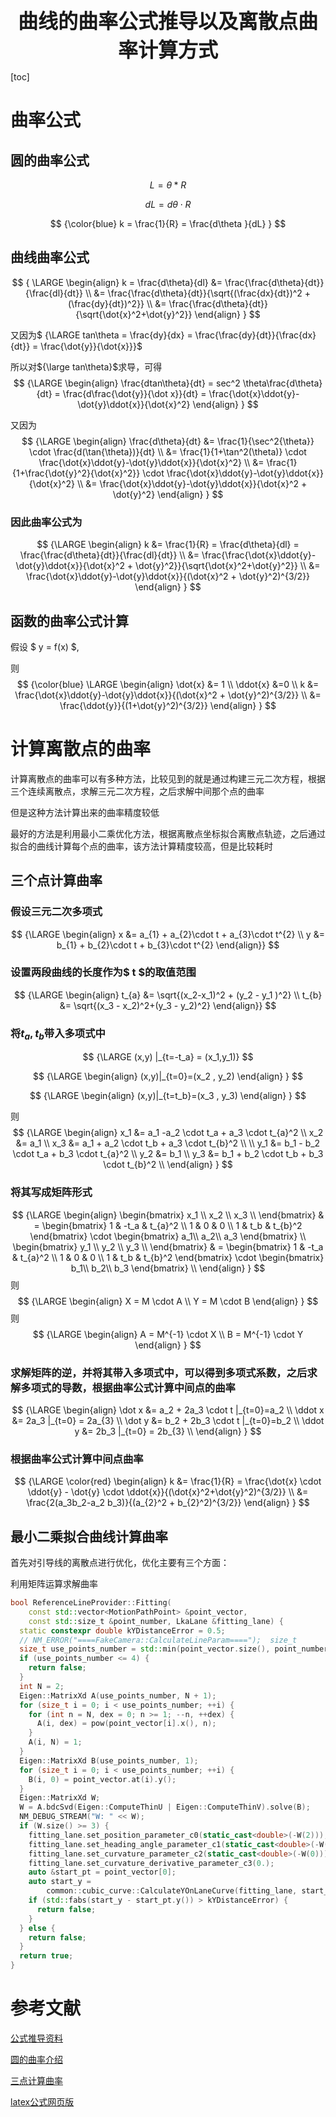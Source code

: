 <center><span style="font-size:2rem;font-weight:bold;">曲线的曲率公式推导以及离散点曲率计算方式</span></center>

<div style="page-break-after: always;"></div>

[toc]

<div style="page-break-after: always;"></div>

# 曲率公式

## 圆的曲率公式

$$
L = \theta * R
$$

$$
dL = d\theta \cdot R
$$

$$
{\color{blue} k = \frac{1}{R} = \frac{d\theta }{dL} }
$$

## 曲线曲率公式

$$
{
\LARGE
\begin{align}
k = \frac{d\theta}{dl} 
  &= \frac{\frac{d\theta}{dt}}{\frac{dl}{dt}} \\
  &= \frac{\frac{d\theta}{dt}}{\sqrt{(\frac{dx}{dt})^2 + (\frac{dy}{dt})^2}} \\
  &= \frac{\frac{d\theta}{dt}}{\sqrt{\dot{x}^2+\dot{y}^2}}
\end{align}
}
$$

又因为$ {\LARGE tan\theta = \frac{dy}{dx} = \frac{\frac{dy}{dt}}{\frac{dx}{dt}} = \frac{\dot{y}}{\dot{x}}}$

所以对${\large tan\theta}$求导，可得
$$
{\LARGE
\begin{align}
\frac{dtan\theta}{dt} = sec^2 \theta\frac{d\theta}{dt} = \frac{d\frac{\dot{y}}{\dot x}}{dt} = \frac{\dot{x}\ddot{y}-\dot{y}\ddot{x}}{\dot{x}^2}
\end{align}
}
$$

又因为
$$
{\LARGE
\begin{align}
\frac{d\theta}{dt} &= \frac{1}{\sec^2{\theta}} \cdot \frac{d(\tan{\theta})}{dt} \\
                   &= \frac{1}{1+\tan^2(\theta)} \cdot \frac{\dot{x}\ddot{y}-\dot{y}\ddot{x}}{\dot{x}^2} \\
                   &= \frac{1}{1+\frac{\dot{y}^2}{\dot{x}^2}} \cdot \frac{\dot{x}\ddot{y}-\dot{y}\ddot{x}}{\dot{x}^2} \\
                   &= \frac{\dot{x}\ddot{y}-\dot{y}\ddot{x}}{\dot{x}^2 + \dot{y}^2}
\end{align}
}
$$


###  因此曲率公式为

$$
{\LARGE
\begin{align}
k &= \frac{1}{R} = \frac{d\theta}{dl} = \frac{\frac{d\theta}{dt}}{\frac{dl}{dt}} \\
  &= \frac{\frac{\dot{x}\ddot{y}-\dot{y}\ddot{x}}{\dot{x}^2 + \dot{y}^2}}{\sqrt{\dot{x}^2+\dot{y}^2}} \\
  &= \frac{\dot{x}\ddot{y}-\dot{y}\ddot{x}}{(\dot{x}^2 + \dot{y}^2)^{3/2}}
\end{align}
}
$$

## 函数的曲率公式计算

假设 $ y = f(x) $,

则
$$
{\color{blue}
 \LARGE
 \begin{align}
 \dot{x} &= 1 \\
 \ddot{x} &=0 \\
 k &=  \frac{\dot{x}\ddot{y}-\dot{y}\ddot{x}}{(\dot{x}^2 + \dot{y}^2)^{3/2}} \\
   &= \frac{\ddot{y}}{(1+\dot{y}^2)^{3/2}}
 \end{align}
 }
$$

# 计算离散点的曲率

计算离散点的曲率可以有多种方法，比较见到的就是通过构建三元二次方程，根据三个连续离散点，求解三元二次方程，之后求解中间那个点的曲率

但是这种方法计算出来的曲率精度较低

最好的方法是利用最小二乘优化方法，根据离散点坐标拟合离散点轨迹，之后通过拟合的曲线计算每个点的曲率，该方法计算精度较高，但是比较耗时

## 三个点计算曲率

### 假设三元二次多项式

$$
{\LARGE
\begin{align}
x &= a_{1} + a_{2}\cdot t + a_{3}\cdot t^{2} \\
y &= b_{1} + b_{2}\cdot t + b_{3}\cdot t^{2}
\end{align}}
$$

### 设置两段曲线的长度作为$ t $的取值范围

$$
{\LARGE \begin{align}
t_{a} &= \sqrt{(x_2-x_1)^2 + (y_2 - y_1 )^2} \\
t_{b} &= \sqrt{(x_3 - x_2)^2+(y_3 - y_2)^2}
\end{align}}
$$

### 将$t_a ,t_b$带入多项式中

$$
{\LARGE (x,y) |_{t=-t_a} = (x_1,y_1)}
$$

$$
{\LARGE
\begin{align}
(x,y)|_{t=0}=(x_2 , y_2)
\end{align}
}
$$

$$
{\LARGE
\begin{align}
(x,y)|_{t=t_b}=(x_3 , y_3)
\end{align}
}
$$

则
$$
{\LARGE
\begin{align}
x_1 &= a_1 -a_2 \cdot t_a + a_3 \cdot t_{a}^2 \\
x_2 &= a_1 \\
x_3 &= a_1 + a_2 \cdot t_b + a_3 \cdot t_{b}^2 \\
\\
y_1 &= b_1 - b_2 \cdot t_a + b_3 \cdot t_{a}^2 \\
y_2 &= b_1 \\
y_3 &= b_1 + b_2 \cdot t_b + b_3 \cdot t_{b}^2 \\
\end{align}
}
$$

### 将其写成矩阵形式

$$
{\LARGE
\begin{align}
\begin{bmatrix}
 x_1 \\
 x_2 \\
 x_3 \\
\end{bmatrix}
& = 
\begin{bmatrix}
1 & -t_a & t_{a}^2 \\
1 &   0  & 0       \\
1 &  t_b & t_{b}^2
\end{bmatrix}
\cdot
\begin{bmatrix}
 a_1\\
 a_2\\
 a_3
\end{bmatrix} \\
\begin{bmatrix}
 y_1 \\
 y_2 \\
 y_3 \\
\end{bmatrix}
& = 
\begin{bmatrix}
1 & -t_a & t_{a}^2 \\
1 &   0  & 0       \\
1 &  t_b & t_{b}^2
\end{bmatrix}
\cdot
\begin{bmatrix}
 b_1\\
 b_2\\
 b_3
\end{bmatrix} \\
\end{align}
}
$$
则
$$
{\LARGE
\begin{align}
X = M \cdot A \\
Y = M \cdot B
\end{align}
}
$$
则
$$
{\LARGE
\begin{align}
A = M^{-1} \cdot X \\
B = M^{-1} \cdot Y
\end{align}
}
$$

### 求解矩阵的逆，并将其带入多项式中，可以得到多项式系数，之后求解多项式的导数，根据曲率公式计算中间点的曲率

$$
{\LARGE
\begin{align}
\dot  x &= a_2 + 2a_3 \cdot t |_{t=0}=a_2 \\
\ddot x &= 2a_3 |_{t=0} = 2a_{3} \\
\dot  y &= b_2 + 2b_3 \cdot t |_{t=0}=b_2 \\
\ddot y &= 2b_3 |_{t=0} = 2b_{3} \\
\end{align}
}
$$

### 根据曲率公式计算中间点曲率

$$
{\LARGE
\color{red}
\begin{align}
k &= \frac{1}{R} = \frac{\dot{x} \cdot \ddot{y} - \dot{y} \cdot \ddot{x}}{(\dot{x}^2+\dot{y}^2)^{3/2}} \\
  &= \frac{2(a_3b_2-a_2 b_3)}{(a_{2}^2 + b_{2}^2)^{3/2}}
\end{align}
}
$$

## 最小二乘拟合曲线计算曲率

首先对引导线的离散点进行优化，优化主要有三个方面：

利用矩阵运算求解曲率

```C++
bool ReferenceLineProvider::Fitting(
    const std::vector<MotionPathPoint> &point_vector,
    const std::size_t &point_number, LkaLane &fitting_lane) {
  static constexpr double kYDistanceError = 0.5;
  // NM_ERROR("====FakeCamera::CalculateLineParam====");  size_t
  size_t use_points_number = std::min(point_vector.size(), point_number);
  if (use_points_number <= 4) {
    return false;
  }
  int N = 2;
  Eigen::MatrixXd A(use_points_number, N + 1);
  for (size_t i = 0; i < use_points_number; ++i) {
    for (int n = N, dex = 0; n >= 1; --n, ++dex) {
      A(i, dex) = pow(point_vector[i].x(), n);
    }
    A(i, N) = 1;
  }
  Eigen::MatrixXd B(use_points_number, 1);
  for (size_t i = 0; i < use_points_number; ++i) {
    B(i, 0) = point_vector.at(i).y();
  }
  Eigen::MatrixXd W;
  W = A.bdcSvd(Eigen::ComputeThinU | Eigen::ComputeThinV).solve(B);
  NM_DEBUG_STREAM("W: " << W);
  if (W.size() >= 3) {
    fitting_lane.set_position_parameter_c0(static_cast<double>(-W(2)));
    fitting_lane.set_heading_angle_parameter_c1(static_cast<double>(-W(1)));
    fitting_lane.set_curvature_parameter_c2(static_cast<double>(-W(0)));
    fitting_lane.set_curvature_derivative_parameter_c3(0.);
    auto &start_pt = point_vector[0];
    auto start_y =
        common::cubic_curve::CalculateYOnLaneCurve(fitting_lane, start_pt.x());
    if (std::fabs(start_y - start_pt.y()) > kYDistanceError) {
      return false;
    }
  } else {
    return false;
  }
  return true;
}
```





# 参考文献

[公式推导资料](https://mathworld.wolfram.com/Curvature.html)

[圆的曲率介绍](https://mp.weixin.qq.com/s?)

[三点计算曲率](https://zhuanlan.zhihu.com/p/72083902)

[latex公式网页版](https://www.latexlive.com/)

